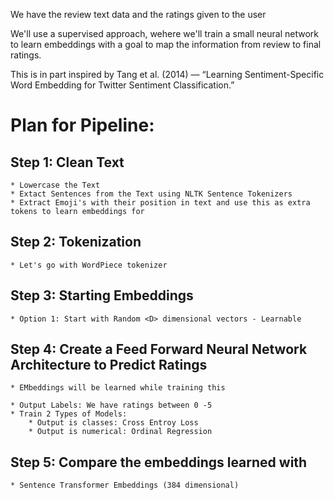 We have the review text data and the ratings given to the user

We'll use a supervised approach, wehere we'll train a small neural network to learn embeddings
with a goal to map the information from review to final ratings.

This is in part inspired by Tang et al. (2014) — “Learning Sentiment-Specific Word Embedding for Twitter Sentiment Classification.”

# Plan for Pipeline:

## Step 1: Clean Text
    * Lowercase the Text
    * Extact Sentences from the Text using NLTK Sentence Tokenizers
    * Extract Emoji's with their position in text and use this as extra tokens to learn embeddings for

## Step 2: Tokenization
    * Let's go with WordPiece tokenizer

## Step 3: Starting Embeddings
    * Option 1: Start with Random <D> dimensional vectors - Learnable

## Step 4: Create a Feed Forward Neural Network Architecture to Predict Ratings
    * EMbeddings will be learned while training this

    * Output Labels: We have ratings between 0 -5
    * Train 2 Types of Models:
        * Output is classes: Cross Entroy Loss
        * Output is numerical: Ordinal Regression

## Step 5: Compare the embeddings learned with 
    * Sentence Transformer Embeddings (384 dimensional)
